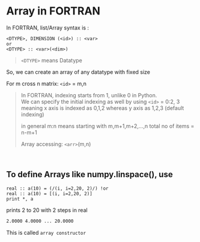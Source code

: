 # Array in FORTRAN

In FORTRAN, list/Array syntax is :

```FORTRAN
<DTYPE>, DIMENSION (<id>) :: <var>
or
<DTYPE> :: <var>(<dim>)
```

> `<DTYPE>` means Datatype

So, we can create an array of any datatype with fixed size

For m cross n matrix: `<id>` = m,n

>In FORTRAN, indexing starts from 1, unlike 0 in Python.  
We can specify the initial indexing as well by using `<id>` = 0:2, 3  
meaning x axis is indexed as 0,1,2
whereas y axis as 1,2,3 (default indexing)
>
>in general m:n means starting with m,m+1,m+2,...,n
total no of items = n-m+1
>
>Array accessing: `<arr>`(m,n)

<br>

## To define Arrays like numpy.linspace(), use

```Fortran
real :: a(10) = (/(i, i=2,20, 2)/) !or
real :: a(10) = [(i, i=2,20, 2)]
print *, a
```

prints 2 to 20 with 2 steps in real

```BASH
2.0000 4.0000 ... 20.0000
```

This is called `array constructor`
